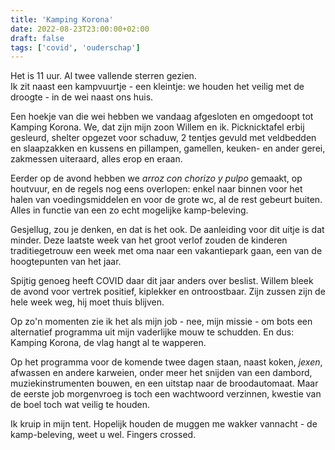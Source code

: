 ```yaml
---
title: 'Kamping Korona'
date: 2022-08-23T23:00:00+02:00
draft: false
tags: ['covid', 'ouderschap']
---
```


Het is 11 uur. Al twee vallende sterren gezien.   
Ik zit naast een kampvuurtje - een kleintje: we houden het veilig met de droogte - in de wei naast ons huis. 

Een hoekje van die wei hebben we vandaag afgesloten en omgedoopt tot Kamping Korona. We, dat zijn mijn zoon Willem en ik. Picknicktafel erbij gesleurd, shelter opgezet voor schaduw, 2 tentjes gevuld met veldbedden en slaapzakken en kussens en pillampen, gamellen, keuken- en ander gerei, zakmessen uiteraard, alles erop en eraan.   

Eerder op de avond hebben we _arroz con chorizo y pulpo_ gemaakt, op houtvuur, en de regels nog eens overlopen: enkel naar binnen voor het halen van voedingsmiddelen en voor de grote wc, al de rest gebeurt buiten. Alles in functie van een zo echt mogelijke kamp-beleving. 

Gesjellug, zou je denken, en dat is het ook. De aanleiding voor dit uitje is dat minder. Deze laatste week van het groot verlof zouden de kinderen traditiegetrouw een week met oma naar een vakantiepark gaan, een van de hoogtepunten van het jaar.  

Spijtig genoeg heeft COVID daar dit jaar anders over beslist. Willem bleek de avond voor vertrek positief, kiplekker en ontroostbaar. Zijn zussen zijn de hele week weg, hij moet thuis blijven. 

Op zo'n momenten zie ik het als mijn job - nee, mijn missie - om bots een alternatief programma uit mijn vaderlijke mouw te schudden. En dus: Kamping Korona, de vlag hangt al te wapperen. 

Op het programma voor de komende twee dagen staan, naast koken, _jexen_, afwassen en andere karweien, onder meer het snijden van een dambord, muziekinstrumenten bouwen, en een uitstap naar de broodautomaat. Maar de eerste job morgenvroeg is toch een wachtwoord verzinnen, kwestie van de boel toch wat veilig te houden.    

Ik kruip in mijn tent. Hopelijk houden de muggen me wakker vannacht - de kamp-beleving, weet u wel. Fingers crossed.   

 


